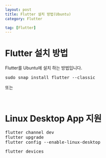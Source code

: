 ```yaml
---
layout: post
title: Flutter 설치 방법(Ubuntu)
category: Flutter

tag: [Flutter]
---
```


# Flutter 설치 방법

Flutter를 Ubuntu에 설치 하는 방법입니다.

<pre class="prettyprint">
sudo snap install flutter --classic
</pre>

또는

<br>

# Linux Desktop App 지원

<pre class="prettyprint">
flutter channel dev
flutter upgrade
flutter config --enable-linux-desktop
</pre>

<pre class="prettyprint">
flutter devices
</pre>
